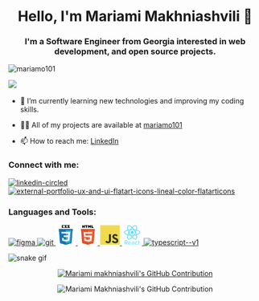 <h1 align="center"> Hello, I'm  Mariami Makhniashvili 👋 </h1>
<h3 align="center">I'm a  Software Engineer from Georgia interested in  web development, and open source projects.</h3>

<p align="left">
  <img src="https://komarev.com/ghpvc/?username=mariamo101&label=Profile%20views&color=3f5427&style=plastic" alt="mariamo101" />
</p>

<picture>
  <source
    srcset="https://github-readme-stats.vercel.app/api?username=mariamo101&show_icons=true&theme=dark"
    media="(prefers-color-scheme: dark)"
  />
  <source
    srcset="https://github-readme-stats.vercel.app/api?username=mariamo101&show_icons=true"
    media="(prefers-color-scheme: light), (prefers-color-scheme: no-preference)"
  />
  <img src="https://github-readme-stats.vercel.app/api?username=mariamo101&show_icons=true" />
</picture>


- 🌱 I’m currently learning new technologies and improving my coding skills.

- 👨‍💻 All of my projects are available at [mariamo101](https://github.com/mariamo101)

- 📫 How to reach me: [LinkedIn](https://www.linkedin.com/in/mariamo-mariamo101)




<h3 align="left">Connect with me:</h3>
<p align="left">
  
  <a href="https://www.linkedin.com/in/mariamo-mariamo101/" target="_blank">
<img width="64" height="64" src="https://img.icons8.com/fluency/48/linkedin-circled.png" alt="linkedin-circled"/>
  </a>
  <a href="https://portfolio-makhniashvili.netlify.app/" target="_blank">
    <img width="64" height="64" src="https://img.icons8.com/external-flatart-icons-lineal-color-flatarticons/64/external-portfolio-ux-and-ui-flatart-icons-lineal-color-flatarticons.png" alt="external-portfolio-ux-and-ui-flatart-icons-lineal-color-flatarticons"/>
  </a>
</p>


<h3 align="left">Languages and Tools:</h3>
<div align="left">
  <a href="https://www.figma.com/" target="_blank" rel="noreferrer">
    <img src="https://www.vectorlogo.zone/logos/figma/figma-icon.svg" alt="figma" width="40" height="40"/>
  </a>
  <a href="https://git-scm.com/" target="_blank" rel="noreferrer">
    <img src="https://www.vectorlogo.zone/logos/git-scm/git-scm-icon.svg" alt="git" width="40" height="40"/>
  </a>
  <a href="https://www.w3schools.com/css/" target="_blank" rel="noreferrer">
    <img src="https://raw.githubusercontent.com/devicons/devicon/master/icons/css3/css3-original-wordmark.svg" alt="css3" width="40" height="40"/>
  </a>
  <a href="https://www.w3.org/html/" target="_blank" rel="noreferrer">
    <img src="https://raw.githubusercontent.com/devicons/devicon/master/icons/html5/html5-original-wordmark.svg" alt="html5" width="40" height="40"/>
  </a>
  <a href="https://developer.mozilla.org/en-US/docs/Web/JavaScript" target="_blank" rel="noreferrer">
    <img src="https://raw.githubusercontent.com/devicons/devicon/master/icons/javascript/javascript-original.svg" alt="javascript" width="40" height="40"/>
  </a>
  <a href="https://reactjs.org/" target="_blank" rel="noreferrer">
    <img src="https://raw.githubusercontent.com/devicons/devicon/master/icons/react/react-original-wordmark.svg" alt="react" width="40" height="40"/>
  </a> 
 <a  href="https://icons8.com/icon/nCj4PvnCO0tZ/typescript">
     <img width="40" height="40" src="https://img.icons8.com/fluency/48/typescript--v1.png" alt="typescript--v1"/>
  </a>
</div>


![snake gif](https://github.com/nikanoza/nikanoza/blob/output/github-contribution-grid-snake.gif)

<p align="center">   
  <a href="[https://github.com/nikanoza](https://github.com/mariamo101)"> 
    <img src="https://github-profile-summary-cards.vercel.app/api/cards/profile-details?username=mariamo101&theme=radical" alt="Mariami makhniashvili's GitHub Contribution"/>     </a>
</p>

<p align="center">   
  <img src="https://github-readme-streak-stats.herokuapp.com/?user=mariamo101" alt="Mariami Makhniashvili's GitHub Contribution"/>
</p>



